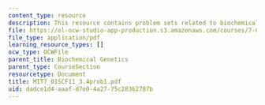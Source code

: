 ```yaml
---
content_type: resource
description: This resource contains problem sets related to biochemical genetics.
file: https://ol-ocw-studio-app-production.s3.amazonaws.com/courses/7-01sc-fundamentals-of-biology-fall-2011/dadce1d4aaafd7e04a2775c28362787b_MIT7_01SCF11_3.4prob1.pdf
file_type: application/pdf
learning_resource_types: []
ocw_type: OCWFile
parent_title: Biochemical Genetics
parent_type: CourseSection
resourcetype: Document
title: MIT7_01SCF11_3.4prob1.pdf
uid: dadce1d4-aaaf-d7e0-4a27-75c28362787b
---
```


